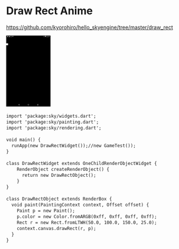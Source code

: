# Draw Rect Anime

https://github.com/kyorohiro/hello_skyengine/tree/master/draw_rect

![](screen.png)

```
import 'package:sky/widgets.dart';
import 'package:sky/painting.dart';
import 'package:sky/rendering.dart';

void main() {
  runApp(new DrawRectWidget());//new GameTest());
}

class DrawRectWidget extends OneChildRenderObjectWidget {
    RenderObject createRenderObject() {
      return new DrawRectObject();
    }
}

class DrawRectObject extends RenderBox {
  void paint(PaintingContext context, Offset offset) {
    Paint p = new Paint();
    p.color = new Color.fromARGB(0xff, 0xff, 0xff, 0xff);
    Rect r = new Rect.fromLTWH(50.0, 100.0, 150.0, 25.0);
    context.canvas.drawRect(r, p);
  }
}
```